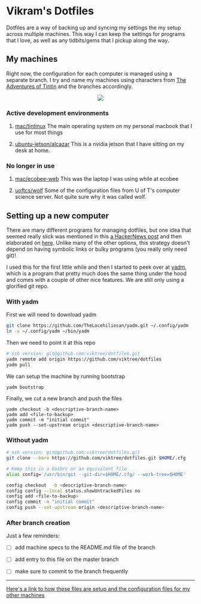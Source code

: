 # Vikram's Dotfiles

Dotfiles are a way of backing up and syncing my settings the my setup across multiple machines. This way I can keep the settings for programs that I love, as well as any tidbits/gems that I pickup along the way.



## My machines

Right now, the configuration for each computer is managed using a separate branch. I try and name my machines using characters from [The Adventures of Tintin](https://en.wikipedia.org/wiki/The_Adventures_of_Tintin) and the branches accordingly.

<p align="center">
  <img src="https://upload.wikimedia.org/wikipedia/en/e/ed/Tintin-mainSupportingCharacters.png">
</p>


### Active development environments

1. [mac/tintinux](https://github.com/viktree/dotfiles/tree/mac/tintinux) The main operating system on my personal macbook that I use for most things

2. [ubuntu-jetson/alcazar](https://github.com/viktree/dotfiles/tree/ubuntu-jetson/alcazar) This is a nvidia jetson that I have sitting on my desk at home.



### No longer in use

1. [mac/ecobee-web](https://github.com/viktree/dotfiles/tree/mac/ecobee-web) This was the laptop I was using while at ecobee

2. [uoftcs/wolf](https://github.com/viktree/dotfiles/tree/uoftcs/wolf) Some of the configuration files from U of T's computer science server. Not quite sure why it was called wolf.


## Setting up a new computer

There are many different programs for managing dotfiles, but one idea that seemed really slick was mentioned in this [a HackerNews post](https://news.ycombinator.com/item?id=11070797) and then elaborated on [here](https://developer.atlassian.com/blog/2016/02/best-way-to-store-dotfiles-git-bare-repo/). Unlike many of the other options, this strategy doesn't depend on having symbolic links or bulky programs (you really only need git)!



I used this for the first little while and then I started to peek over at [yadm](https://yadm.io/), which is a program that pretty much does the same thing under the hood and comes with a couple of other nice features. We are still only using a glorified git repo.



### With yadm

First we will need to download yadm

```bash
git clone https://github.com/TheLocehiliosan/yadm.git ~/.config/yadm
ln -s ~/.config/yadm ~/bin/yadm
```

Then we need to point it at this repo

```bash
# ssh version: git@github.com:viktree/dotfiles.git
yadm remote add origin https://github.com/viktree/dotfiles
yadm pull
```

We can setup the machine by running bootstrap
```
yadm bootstrap
```

Finally, we cut a new branch and push the files

```
yadm checkout -b <descriptive-branch-name>
yadm add <file-to-backup>
yadm commit -m "initial commit"
yadm push --set-upstream origin <descriptive-branch-name>
```



### Without yadm

```bash
# ssh version: git@github.com:viktree/dotfiles.git
git clone --bare https://github.com/viktree/dotfiles.git $HOME/.cfg

# Keep this in a bashrc or an equivalent file
alias config='/usr/bin/git --git-dir=$HOME/.cfg/ --work-tree=$HOME'

config checkout  -b <descriptive-branch-name>
config config --local status.showUntrackedFiles no
config add <file-to-backup>
config commit -m "initial commit"
config push --set-upstream origin <descriptive-branch-name>
```



### After branch creation

Just a few reminders:

- [ ] add machine specs to the README.md file of the branch
- [ ] add entry to this file on the master branch
- [ ] make sure to commit to the branch frequently


---

[Here's a link to how these files are setup and the configuration files for my other machines](https://github.com/viktree/dotfiles)

